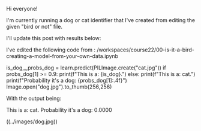 Hi everyone!

I'm currently running a dog or cat identifier that I've created from editing the given "bird or not" file.

I'll update this post with results below:

I've edited the following code from : /workspaces/course22/00-is-it-a-bird-creating-a-model-from-your-own-data.ipynb

is_dog,_,probs_dog = learn.predict(PILImage.create("cat.jpg"))
if probs_dog[1] >= 0.9:
    print(f"This is a: {is_dog}.")
else:
    print(f"This is a: cat.")
print(f"Probability it's a dog: {probs_dog[1]:.4f}")
Image.open("dog.jpg").to_thumb(256,256)

With the output being:

This is a: cat.
Probability it's a dog: 0.0000

((../images/dog.jpg))
